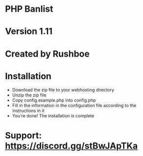 # PHP Banlist
# Version 1.11
# Created by Rushboe

# Installation
- Download the zip file to your webhosting directory
- Unzip the zip file
- Copy config.example.php into config.php
- Fill in the information in the configuration file according to the instructions in it
- You're done! The installation is complete

# Support: https://discord.gg/stBwJApTKa